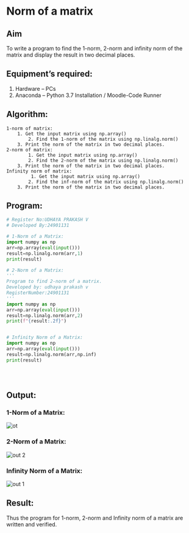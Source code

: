 # Norm of a matrix
## Aim
To write a program to find the 1-norm, 2-norm and infinity norm of the matrix and display the result in two decimal places.
## Equipment’s required:
1.	Hardware – PCs
2.	Anaconda – Python 3.7 Installation / Moodle-Code Runner
## Algorithm:
```
1-norm of matrix:
	1. Get the input matrix using np.array()   
        2. Find the 1-norm of the matrix using np.linalg.norm()
	3. Print the norm of the matrix in two decimal places.
2-norm of matrix:
        1. Get the input matrix using np.array()   
        2. Find the 2-norm of the matrix using np.linalg.norm()
	3. Print the norm of the matrix in two decimal places.
Infinity norm of matrix:
         1. Get the input matrix using np.array()   
        2. Find the inf-norm of the matrix using np.linalg.norm()
	3. Print the norm of the matrix in two decimal places.
  ```       
         
## Program:
```Python
# Register No:UDHAYA PRAKASH V
# Developed By:24901131

# 1-Norm of a Matrix:
import numpy as np
arr=np.array(eval(input()))
result=np.linalg.norm(arr,1)
print(result)

# 2-Norm of a Matrix:
'''
Program to find 2-norm of a matrix.
Developed by: udhaya prakash v 
RegisterNumber:24901131 
'''
import numpy as np
arr=np.array(eval(input()))
result=np.linalg.norm(arr,2)
print(f"{result:.2f}")


# Infinity Norm of a Matrix:
import numpy as np
arr=np.array(eval(input()))
result=np.linalg.norm(arr,np.inf)
print(result)





```
## Output:
### 1-Norm of a Matrix:
![ot](https://github.com/user-attachments/assets/ad1008a9-4f50-4552-aacf-2058202f6cbe)


### 2-Norm of a Matrix:
![out 2](https://github.com/user-attachments/assets/7d3168d7-be40-4a70-9aa1-40752ac57115)

### Infinity Norm of a Matrix:

![out 1](https://github.com/user-attachments/assets/d393602c-b742-4364-8a1f-6b528d29e003)




## Result:
Thus the program for 1-norm, 2-norm and Infinity norm of a matrix are written and verified.
